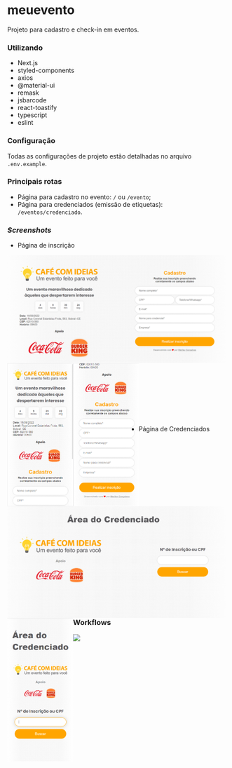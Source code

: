# meuevento

Projeto para cadastro e check-in em eventos.

### Utilizando

- Next.js
- styled-components
- axios
- @material-ui
- remask
- jsbarcode
- react-toastify
- typescript
- eslint

### Configuração

Todas as configurações de projeto estão detalhadas no arquivo `.env.example`.

### Principais rotas
- Página para cadastro no evento: `/` ou `/evento`;
- Página para credenciados (emissão de etiquetas): `/eventos/credenciado`.

### _Screenshots_

- Página de inscrição 
<img src="https://github.com/werlleyg/meuevento/blob/develop/public/assets/screenshots/page-register-web.png" align="left" width="500px"/>
<img src="https://github.com/werlleyg/meuevento/blob/develop/public/assets/screenshots/page-register-mobile.png" align="left" width="300px"/>
<br/>
<br/>
<br/>
<br/>
<br/>
<br/>
<br/>
<br/>
<br/>
<br/>
<br/>
<br/>
<br/>
<br/>
<br/>
<br/>
<br/>
<br/>
<br/>
<br/>
<br/>
<br/>


- Página de Credenciados 
<img src="https://github.com/werlleyg/meuevento/blob/develop/public/assets/screenshots/registered-page-web.png" align="left" width="500px"/>
<img src="https://github.com/werlleyg/meuevento/blob/develop/public/assets/screenshots/registered-page-mobile.png" align="left" width="150px"/>
<br/>
<br/>
<br/>
<br/>
<br/>
<br/>
<br/>
<br/>
<br/>
<br/>
<br/>
<br/>
<br/>
<br/>
<br/>
<br/>
<br/>
<br/>
<br/>
<br/>

### Workflows

<p><img src="https://github.com/werlleyg/meuevento/workflows/Yarn%20Workflow/badge.svg"/></p>
